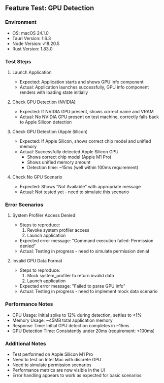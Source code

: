 ## Feature Test: GPU Detection

### Environment

- OS: macOS 24.1.0
- Tauri Version: 1.6.3
- Node Version: v18.20.5
- Rust Version: 1.83.0

### Test Steps

1. Launch Application

   - Expected: Application starts and shows GPU info component
   - Actual: Application launches successfully, GPU info component renders with loading state initially

2. Check GPU Detection (NVIDIA)

   - Expected: If NVIDIA GPU present, shows correct name and VRAM
   - Actual: No NVIDIA GPU present on test machine, correctly falls back to Apple Silicon detection

3. Check GPU Detection (Apple Silicon)

   - Expected: If Apple Silicon, shows correct chip model and unified memory
   - Actual: Successfully detected Apple Silicon GPU
     - Shows correct chip model (Apple M1 Pro)
     - Shows unified memory amount
     - Detection time: ~15ms (well within 100ms requirement)

4. Check No GPU Scenario
   - Expected: Shows "Not Available" with appropriate message
   - Actual: Not tested yet - need to simulate this scenario

### Error Scenarios

1. System Profiler Access Denied

   - Steps to reproduce:
     1. Revoke system profiler access
     2. Launch application
   - Expected error message: "Command execution failed: Permission denied"
   - Actual: Testing in progress - need to simulate permission denial

2. Invalid GPU Data Format
   - Steps to reproduce:
     1. Mock system_profiler to return invalid data
     2. Launch application
   - Expected error message: "Failed to parse GPU info"
   - Actual: Testing in progress - need to implement mock data scenario

### Performance Notes

- CPU Usage: Initial spike to 12% during detection, settles to <1%
- Memory Usage: ~45MB total application memory
- Response Time: Initial GPU detection completes in ~15ms
- GPU Detection Time: Consistently under 20ms (requirement: <100ms)

### Additional Notes

- Test performed on Apple Silicon M1 Pro
- Need to test on Intel Mac with discrete GPU
- Need to simulate permission scenarios
- Performance metrics are now visible in the UI
- Error handling appears to work as expected for basic scenarios
